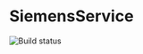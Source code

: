 # SiemensService

![Build status](https://travis-ci.com/h0l0tn1k/SiemensService.svg?token=d1RtLMnYcSs5MCsRrmzz&branch=master)
